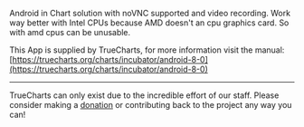 Android in Chart solution with noVNC supported and video recording. Work way better with Intel CPUs because AMD doesn't an cpu graphics card. So with amd cpus can be unusable.

This App is supplied by TrueCharts, for more information visit the manual: [https://truecharts.org/charts/incubator/android-8-0](https://truecharts.org/charts/incubator/android-8-0)

---

TrueCharts can only exist due to the incredible effort of our staff.
Please consider making a [donation](https://truecharts.org/sponsor) or contributing back to the project any way you can!

